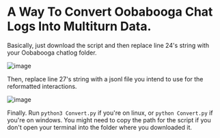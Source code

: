# A Way To Convert Oobabooga Chat Logs Into Multiturn Data.

Basically, just download the script and then replace line 24's string with your Oobabooga chatlog folder.

![image](https://github.com/Kquant03/LOGSHAPER-OOBAtoShareGPT/assets/155934148/de1a41cd-43f7-4895-804b-54d53b599862)

Then, replace line 27's string with a jsonl file you intend to use for the reformatted interactions.

![image](https://github.com/Kquant03/LOGSHAPER-OOBAtoShareGPT/assets/155934148/497b671f-9890-4c26-964f-560ed9eda511)

Finally. Run `python3 Convert.py` if you're on linux, or `python Convert.py` if you're on windows. You might need to copy the path for the script if you don't open your terminal into the folder where you downloaded it.
